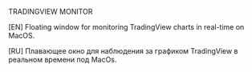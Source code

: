 TRADINGVIEW MONITOR

[EN] Floating window for monitoring TradingView charts in real-time on MacOS.

[RU] Плавающее окно для наблюдения за графиком TradingView в реальном времени под MacOs.
